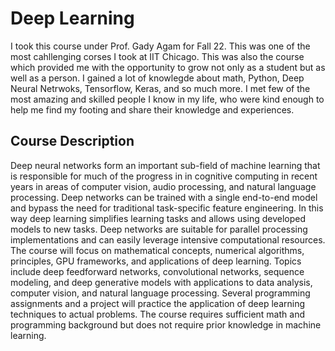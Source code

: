 # Deep Learning
I took this course under Prof. Gady Agam for Fall 22. This was one of the most cahllenging corses I took at IIT Chicago.
This was also the course which provided me with the opportunity to grow not only as a student but as well as a person.
I gained a lot of knowlegde about math, Python, Deep Neural Netrwoks, Tensorflow, Keras, and so much more.
I met few of the most amazing and skilled people I know in my life, who were kind enough to help me find my footing and share their knowledge and experiences.

## Course Description
Deep neural networks form an important sub-field of machine learning that is responsible for much of the progress in in cognitive computing in recent years in areas of computer vision, audio processing, and natural language processing. Deep networks can be trained with a single end-to-end model and  bypass the need for traditional task-specific feature engineering. In this way deep learning simplifies learning tasks and allows using developed models to new tasks. Deep networks are suitable for parallel processing implementations and can easily leverage intensive computational resources. The course will focus on mathematical concepts, numerical algorithms, principles, GPU frameworks, and applications of deep learning. Topics include deep feedforward networks, convolutional networks, sequence modeling, and deep generative models with applications to data analysis, computer vision, and natural language processing. Several programming assignments and a project will practice the application of deep learning techniques to actual problems. The course requires sufficient math and programming background but does not require prior knowledge in machine learning.
